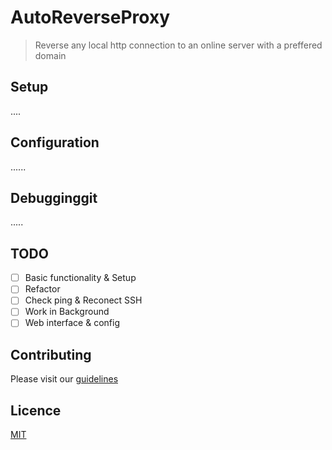 # AutoReverseProxy
>Reverse any local http connection to an online server with a preffered domain

## Setup
....

## Configuration
......

## Debugginggit

.....

## TODO
- [ ] Basic functionality & Setup
- [ ] Refactor
- [ ] Check ping & Reconect SSH
- [ ] Work in Background
- [ ] Web interface & config

## Contributing
Please visit our [guidelines](https://opensource254.github.io/guidelines)

## Licence
[MIT](../master/LICENSE)

